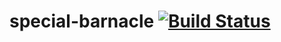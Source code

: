 # special-barnacle [![Build Status](https://travis-ci.org/masmangan/special-barnacle.svg?branch=master)](https://travis-ci.org/masmangan/special-barnacle)
